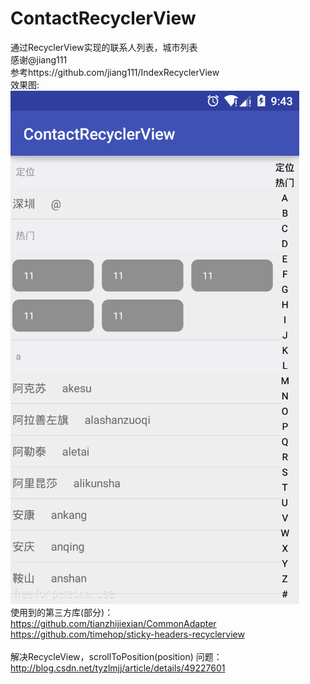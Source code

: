 # ContactRecyclerView
通过RecyclerView实现的联系人列表，城市列表<br>
感谢@jiang111<br>
参考https://github.com/jiang111/IndexRecyclerView<br>
效果图:<br>
![art](https://github.com/SZITTom/ContactRecyclerView/blob/master/art/city.jpg)<br>
使用到的第三方库(部分)：<br>
https://github.com/tianzhijiexian/CommonAdapter<br>
https://github.com/timehop/sticky-headers-recyclerview <br><br>
解决RecycleView，scrollToPosition(position) 问题：<br>
http://blog.csdn.net/tyzlmjj/article/details/49227601

